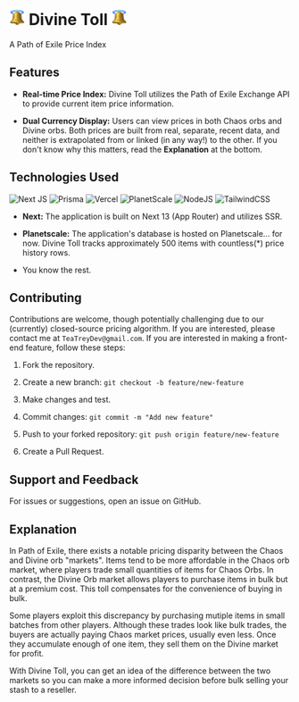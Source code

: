 # <span><img src="./public/images/medbell.png" alt="drawing" style="height: 1em"/> Divine Toll <img src="./public/images/medbell.png" alt="drawing" style="height: 1em"/></span>

A Path of Exile Price Index

## Features

- **Real-time Price Index:** Divine Toll utilizes the Path of Exile Exchange API to provide current item price information.

- **Dual Currency Display:** Users can view prices in both Chaos orbs and Divine orbs. Both prices are built from real, separate, recent data, and neither is extrapolated from or linked (in any way!) to the other. If you don't know why this matters, read the **Explanation** at the bottom.

## Technologies Used
![Next JS](https://img.shields.io/badge/Next-black?style=for-the-badge&logo=next.js&logoColor=white) ![Prisma](https://img.shields.io/badge/Prisma-3982CE?style=for-the-badge&logo=Prisma&logoColor=white) ![Vercel](https://img.shields.io/badge/vercel-%23000000.svg?style=for-the-badge&logo=vercel&logoColor=white) ![PlanetScale](https://img.shields.io/badge/planetscale-%23000000.svg?style=for-the-badge&logo=planetscale&logoColor=white) ![NodeJS](https://img.shields.io/badge/node.js-6DA55F?style=for-the-badge&logo=node.js&logoColor=white) ![TailwindCSS](https://img.shields.io/badge/tailwindcss-%2338B2AC.svg?style=for-the-badge&logo=tailwind-css&logoColor=white)

- **Next:** The application is built on Next 13 (App Router) and utilizes SSR.

- **Planetscale:** The application's database is hosted on Planetscale... for now. Divine Toll tracks approximately 500 items with countless(*) price history rows.
- You know the rest.

## Contributing

Contributions are welcome, though potentially challenging due to our (currently) closed-source pricing algorithm. If you are interested, please contact me at `TeaTreyDev@gmail.com`.
If you are interested in making a front-end feature, follow these steps:

1. Fork the repository.

2. Create a new branch: `git checkout -b feature/new-feature`

3. Make changes and test.

4. Commit changes: `git commit -m "Add new feature"`

5. Push to your forked repository: `git push origin feature/new-feature`

6. Create a Pull Request.

## Support and Feedback

For issues or suggestions, open an issue on GitHub.

## Explanation

In Path of Exile, there exists a notable pricing disparity between the Chaos and Divine orb "markets". Items tend to be more affordable in the Chaos orb market, where players trade small quantities of items for Chaos Orbs. In contrast, the Divine Orb market allows players to purchase items in bulk but at a premium cost. This toll compensates for the convenience of buying in bulk.

Some players exploit this discrepancy by purchasing mutiple items in small batches from other players. Although these trades look like bulk trades, the buyers are actually paying Chaos market prices, usually even less. Once they accumulate enough of one item, they sell them on the Divine market for profit.

With Divine Toll, you can get an idea of the difference between the two markets so you can make a more informed decision before bulk selling your stash to a reseller. 
